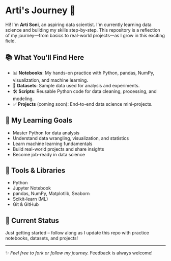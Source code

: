 # Arti's Journey 🚀

Hi! I'm **Arti Soni**, an aspiring data scientist. I'm currently learning data science and building my skills step-by-step. This repository is a reflection of my journey—from basics to real-world projects—as I grow in this exciting field.

## 📚 What You'll Find Here

- 📊 **Notebooks**: My hands-on practice with Python, pandas, NumPy, visualization, and machine learning.
- 📁 **Datasets**: Sample data used for analysis and experiments.
- 🛠️ **Scripts**: Reusable Python code for data cleaning, processing, and modeling.
- ✅ **Projects** (coming soon): End-to-end data science mini-projects.

## 🎯 My Learning Goals

- Master Python for data analysis
- Understand data wrangling, visualization, and statistics
- Learn machine learning fundamentals
- Build real-world projects and share insights
- Become job-ready in data science

## 🧰 Tools & Libraries

- Python
- Jupyter Notebook
- pandas, NumPy, Matplotlib, Seaborn
- Scikit-learn (ML)
- Git & GitHub

## 🌱 Current Status

Just getting started – follow along as I update this repo with practice notebooks, datasets, and projects!

---

✨ _Feel free to fork or follow my journey._ Feedback is always welcome!
